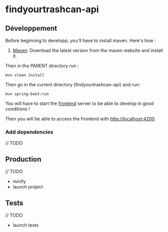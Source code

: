 # findyourtrashcan-api

## Développement

Before beginning to developp, you'll have to install maven. Here's how :

1. [Maven][]: Download the latest version from the maven website and install it.

Then in the PARENT directory run :

    mvn clean install

Then go in the current directory (findyourtrashcan-api) and run:

    mvn spring-boot:run

You will have to start the [frontend][] server to be able to develop in good conditions !

Then you will be able to access the frontend with [http://localhost:4200](http://localhost:4200).

### Add dependencies

// TODO

## Production

// TODO
- minify
- launch project

## Tests

// TODO
- launch tests

[Maven]: https://maven.apache.org/download.cgi
[Yarn]: https://yarnpkg.org/
[frontend]: ../findyourtrashcan-api/README.md